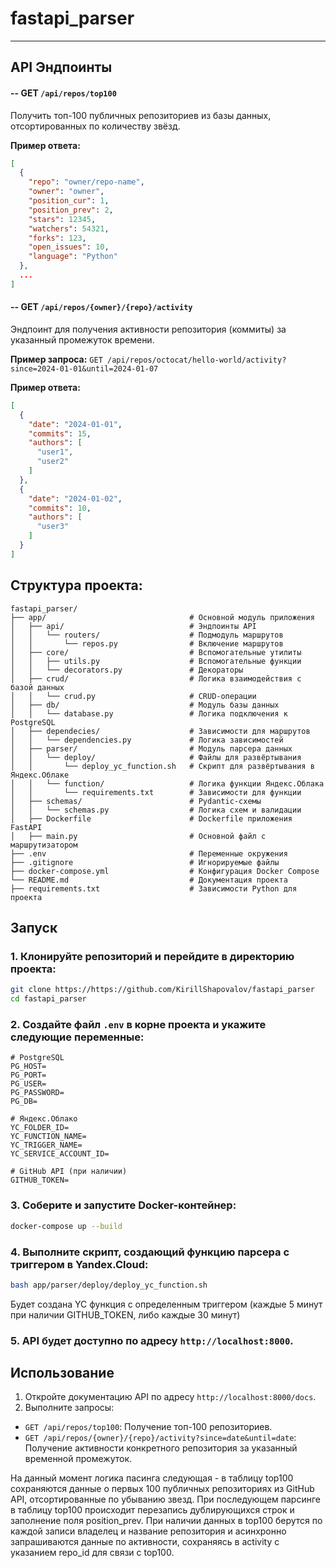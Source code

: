# fastapi_parser

---

## API Эндпоинты

#### -- **GET** `/api/repos/top100`

Получить топ-100 публичных репозиториев из базы данных, отсортированных по количеству звёзд.

**Пример ответа:**

```json
[
  {
    "repo": "owner/repo-name",
    "owner": "owner",
    "position_cur": 1,
    "position_prev": 2,
    "stars": 12345,
    "watchers": 54321,
    "forks": 123,
    "open_issues": 10,
    "language": "Python"
  },
  ...
]
```

#### -- **GET** `/api/repos/{owner}/{repo}/activity`

Эндпоинт для получения активности репозитория (коммиты) за указанный промежуток времени.

**Пример запроса:**
`GET /api/repos/octocat/hello-world/activity?since=2024-01-01&until=2024-01-07
`

**Пример ответа:**

```json
[
  {
    "date": "2024-01-01",
    "commits": 15,
    "authors": [
      "user1",
      "user2"
    ]
  },
  {
    "date": "2024-01-02",
    "commits": 10,
    "authors": [
      "user3"
    ]
  }
]
```

## Структура проекта:

```
fastapi_parser/
├── app/                                # Основной модуль приложения
│   ├── api/                            # Эндпоинты API
│   │   └── routers/                    # Подмодуль маршрутов
│   │       └── repos.py                # Включение маршрутов
│   ├── core/                           # Вспомогательные утилиты
│   │   ├── utils.py                    # Вспомогательные функции
│   │   └── decorators.py               # Декораторы
│   ├── crud/                           # Логика взаимодействия с базой данных
│   │   └── crud.py                     # CRUD-операции
│   ├── db/                             # Модуль базы данных
│   │   └── database.py                 # Логика подключения к PostgreSQL
│   ├── dependecies/                    # Зависимости для маршрутов
│   │   └── dependencies.py             # Логика зависимостей
│   ├── parser/                         # Модуль парсера данных
│   │   └── deploy/                     # Файлы для развёртывания
│   │       └── deploy_yc_function.sh   # Скрипт для развёртывания в Яндекс.Облаке
│   │   └── function/                   # Логика функции Яндекс.Облака
│   │       └── requirements.txt        # Зависимости для функции
│   ├── schemas/                        # Pydantic-схемы
│   │   └── schemas.py                  # Логика схем и валидации
│   ├── Dockerfile                      # Dockerfile приложения FastAPI
│   ├── main.py                         # Основной файл с маршрутизатором
├── .env                                # Переменные окружения
├── .gitignore                          # Игнорируемые файлы
├── docker-compose.yml                  # Конфигурация Docker Compose
└── README.md                           # Документация проекта
├── requirements.txt                    # Зависимости Python для проекта
```

## Запуск

### 1. Клонируйте репозиторий и перейдите в директорию проекта:

```bash
git clone https://https://github.com/KirillShapovalov/fastapi_parser
cd fastapi_parser
```

### 2. Создайте файл `.env` в корне проекта и укажите следующие переменные:

```
# PostgreSQL
PG_HOST=
PG_PORT=
PG_USER=
PG_PASSWORD=
PG_DB=

# Яндекс.Облако
YC_FOLDER_ID=
YC_FUNCTION_NAME=
YC_TRIGGER_NAME=
YC_SERVICE_ACCOUNT_ID=

# GitHub API (при наличии)
GITHUB_TOKEN=
```

### 3. Соберите и запустите Docker-контейнер:

```bash
docker-compose up --build
```

### 4. Выполните скрипт, создающий функцию парсера с триггером в Yandex.Cloud:

```bash
bash app/parser/deploy/deploy_yc_function.sh
```
Будет создана YC функция с определенным триггером (каждые 5 минут при наличии GITHUB_TOKEN, либо каждые 30 минут)

### 5. API будет доступно по адресу `http://localhost:8000`.

## Использование

1. Откройте документацию API по адресу `http://localhost:8000/docs`.
2. Выполните запросы:

- `GET /api/repos/top100`: Получение топ-100 репозиториев.
- `GET /api/repos/{owner}/{repo}/activity?since=date&until=date`: Получение активности конкретного репозитория за указанный временной промежуток.

На данный момент логика пасинга следующая - в таблицу top100 сохраняются данные о первых 100 публичных репозиториях из GitHub API, отсортированные по убыванию звезд.
При последующем парсинге в таблицу top100 происходит перезапись дублирующихся строк и заполнение поля position_prev.
При наличии данных в top100 берутся по каждой записи владелец и название репозитория и асинхронно запрашиваются данные по активности, сохраняясь в activity с указанием repo_id для связи с top100.